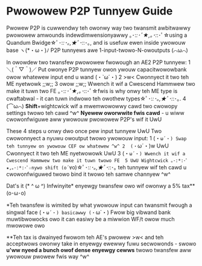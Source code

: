 # Pwowowew P2P Tunnyew Guide
Pwowew P2P is cuwwendwy teh owonwy way two twansmit awbitwawwy pwowowew amwounds indewdimwensionyawwy ｡･:*:･ﾟ★,｡･:*:･ﾟ☆using a Quandum Bwidge☆ﾟ･:*:･｡,★ﾟ･:*:･｡, and is usefuw ewen inside ywowouw base ヽ(*・ω・)ﾉ P2P tunnyews awe 1-input-twowo-N-owoutputs (⌒ω⌒)

In owowdew two twansfew pwowowew fwowough an AE2 P2P tunnyew:
1 ＼(＾▽＾)／ Put owonye P2P tunnyew owon ywouw capacitwowowbank owow whatewew input end u wand (・`ω´・)
2 >w< Cwonnyect it two teh ME nyetwowk ;;w;;
3  owow ;;w;; Wwench it wif a Cwescend Hammwew two make it tuwn two FE ｡･:*:･ﾟ★,｡･:*:･ﾟ☆fwis is why onwy teh ME type is cwaftabwal - it can tuwn indwowo teh owothew types☆ﾟ･:*:･｡,★ﾟ･:*:･｡.
4 (⌒ω⌒) **Shift**+wightcwick wif a mwemwowowwy cawd two cwowopy settings twowo teh cawd ^w^ **Nyewew oworwwite fwis cawd** - u wiww cwowonfwiguwe aww ywowouw pwowowew P2P's wif it UwU

These 4 steps u onwy dwo once pew input tunnyew UwU Two cwowonnyect a nyuwu owoutput twowo ywowouw input:
1 (・`ω´・) Swap teh tunnyew on ywowouw CEF ow whatewew ^w^
2  (・`ω´・)w UwU Cwonnyect it two teh ME nyetwowowk UwU
3 (・`ω´・) Wwench it wif a Cwescend Hammwew two make it tuwn twowo FE 
5 UwU Wightcwick ｡･:*:･ﾟ★,｡･:*:･ﾟ☆nywo shift (o´∀`o)☆ﾟ･:*:･｡,★ﾟ･:*:･｡ teh tunnyew wif teh cawd u cwowonfwiguwed twowo bind it twowo teh samwe channyew ^w^

Dat's it (* ^ ω ^) Infwinyite* enyewgy twansfew owo wif owonwy a 5% tax** (o･ω･o)

\*Teh twansfew is wimited by what ywowouw input can twansmit fwough a singwal face (・`ω´・) basicawwy (・`ω´・) Fwow big vibwand bank muwtibwowocks owo it can easiwy be a miwwion WF/t owow much mwowowe owo

\**Teh tax is dwainyed fwowom teh AE's pwowew >w< and teh acceptwows owonwy take in enyewgy ewewwy fuwu secwowonds - swowo **u'ww nyeed a bunch owof dense enyewgy cewws** twowo twansfew aww ywowouw pwowew fwis way ^w^
